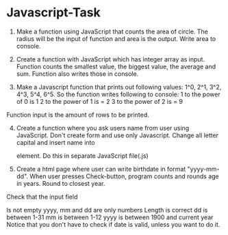 # Javascript-Task
1.  Make a function using JavaScript that counts the area of circle. The radius will be the input of function and area is the output. Write area to console.


2. Create a function with JavaScript which has integer array as input. Function counts the smallest value, the biggest value, the average and sum. Function also writes those in console.

3. Make a Javascript function that prints out following values: 1^0, 2^1, 3^2, 4^3, 5^4, 6^5. So the function writes following to console:
    1 to the power of 0 is 1
    2 to the power of 1 is = 2
    3 to the power of 2 is = 9
   
Function input is the amount of rows to be printed.

4. Create a function where you ask users name from user using JavaScript. Don't create form and use only Javascript. Change all letter capital and insert name into <p> element. Do this in separate JavaScript file(.js)
   
5. Create a html page where user can write birthdate in format "yyyy-mm-dd". When user presses Check-button, program counts and rounds age in years. Round to closest year.

Check that the input field

Is not empty
yyyy, mm and dd are only numbers
Length is correct
dd is between 1-31
mm is between 1-12
yyyy is between 1900 and current year
Notice that you don't have to check if date is valid, unless you want to do it.
